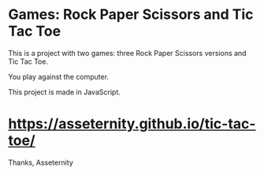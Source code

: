 # Games: Rock Paper Scissors and Tic Tac Toe

This is a project with two games: three Rock Paper Scissors versions and Tic Tac Toe.

You play against the computer.

This project is made in JavaScript.

# https://asseternity.github.io/tic-tac-toe/

Thanks,
Asseternity